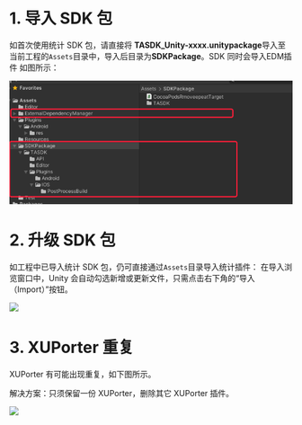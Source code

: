 # 1. 导入 SDK 包
如首次使用统计 SDK 包，请直接将 **TASDK_Unity-xxxx.unitypackage**导入至当前工程的`Assets`目录中，导入后目录为**SDKPackage**。SDK 同时会导入EDM插件 如图所示：

![](../image/tasdk_unity_import.jpg)

# 2. 升级 SDK 包
如工程中已导入统计 SDK 包，仍可直接通过`Assets`目录导入统计插件：
在导入浏览窗口中，Unity 会自动勾选新增或更新文件，只需点击右下角的“导入（Import）”按钮。

![](http://doc.gamehaus.com/uploads/201905/5ceb9a778e6e2_5ceb9a77.png)

# 3. XUPorter 重复
XUPorter 有可能出现重复，如下图所示。

解决方案：只须保留一份 XUPorter，删除其它 XUPorter 插件。

![](http://doc.gamehaus.com/uploads/201807/5b3ca9c59fa95_5b3ca9c5.jpeg)